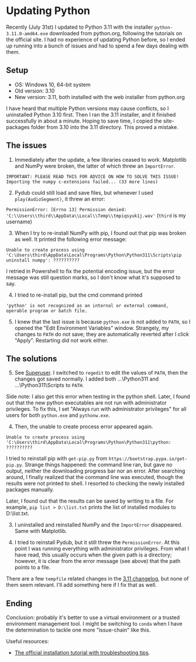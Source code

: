 # Updating Python

Recently (July 31st) I updated to Python 3.11 with the installer `python-3.11.0-amd64.exe` downloaded from python.org, following the tutorials on the official site. I had no experience of updating Python before, so I ended up running into a bunch of issues and had to spend a few days dealing with them.

## Setup

 - OS: Windows 10, 64-bit system
 - Old version: 3.10 
 - New version: 3.11, both installed with the web installer from python.org

I have heard that multiple Python versions may cause conflicts, so I uninstalled Python 3.10 first. Then I ran the 3.11 installer, and it finished successfully in about a minute. Hoping to save time, I copied the site-packages folder from 3.10 into the 3.11 directory. This proved a mistake.

## The issues

1. Immediately after the update, a few libraries ceased to work. Matplotlib and NumPy were broken, the latter of which threw an `ImportError`. 

```IMPORTANT: PLEASE READ THIS FOR ADVICE ON HOW TO SOLVE THIS ISSUE! Importing the numpy c-extensions failed... (33 more lines)```

2. Pydub could still load and save files, but whenever I used `play(AudioSegment)`, it threw an error:

```PermissionError: [Errno 13] Permission denied: 'C:\\Users\\third\\AppData\\Local\\Temp\\tmpiqsyuk1j.wav'``` (`third` is my username)

3. When I try to re-install NumPy with pip, I found out that pip was broken as well. It printed the following error message:

```Unable to create process using 'C:\Users\third\AppData\Local\Programs\Python\Python311\Scripts\pip uninstall numpy': ??????????```

I retried in Powershell to fix the potential encoding issue, but the error message was still question marks, so I don't know what it's supposed to say.

4. I tried to re-install pip, but the cmd command printed 

```'python' is not recognized as an internal or external command, operable program or batch file.```

5. I knew that the last issue is because `python.exe` is not added to `PATH`, so I opened the "Edit Environment Variables" window. Strangely, my changes to `PATH` do not save; they are automatically reverted after I click "Apply". Restarting did not work either. 

## The solutions

5. See [Superuser](https://superuser.com/questions/1107605/windows-10-system-environment-variables-dont-stick). I switched to `regedit` to edit the values of `PATH`, then the changes got saved normally. I added both ...\Python311 and ...\Python311\Scripts to `PATH`.

Side note: I also get this error when testing in the python shell. Later, I found out that the new python executables are not run with administrator privileges. To fix this, I set "Always run with administrator privileges" for all users for both `python.exe` and `pythonw.exe`.

4. Then, the unable to create process error appeared again.

```Unable to create process using 'C:\Users\third\AppData\Local\Programs\Python\Python311\python: ??????????```

I tried to reinstall pip with `get-pip.py` from `https://bootstrap.pypa.io/get-pip.py`. Strange things happened: the command line ran, but gave no output, neither the downloading progress bar nor an error. After searching around, I finally realized that the command line was executed, though the results were not printed to shell. I resorted to checking the newly installed packages manually. 

Later, I found out that the results can be saved by writing to a file. For example, `pip list > D:\list.txt` prints the list of installed modules to D:\list.txt.

3. I uninstalled and reinstalled NumPy and the `ImportError` disappeared. Same with Matplotlib.

2. I tried to reinstall Pydub, but it still threw the `PermissionError`. At this point I was running everything with administrator privileges. From what I have read, this usually occurs when the given path is a directory; however, it is clear from the error message (see above) that the path points to a file. 

There are a few `tempfile` related changes in the [3.11 changelog](https://docs.python.org/3/whatsnew/changelog.html), but none of them seem relevant. I'll add something here if I fix that as well.

## Ending

Conclusion: probably it's better to use a virtual environment or a trusted environment management tool. I might be switching to `conda` when I have the determination to tackle one more "issue-chain" like this.

Useful resources:
 - [The official installation tutorial with troubleshooting tips](https://docs.python.org/3/using/index.html).
